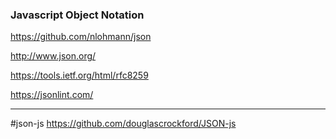 ### Javascript Object Notation
https://github.com/nlohmann/json

http://www.json.org/

https://tools.ietf.org/html/rfc8259

https://jsonlint.com/

---

#json-js
https://github.com/douglascrockford/JSON-js

#

```
```

